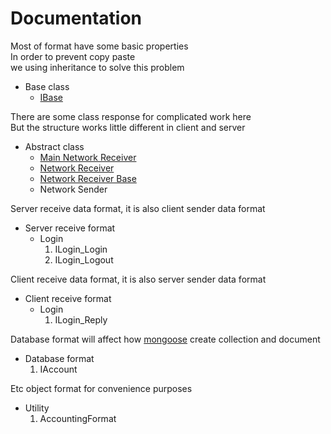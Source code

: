 # Documentation

Most of format have some basic properties\
In order to prevent copy paste\
we using inheritance to solve this problem

* Base class
    * [IBase](./base/IBase.md)

There are some class response for complicated work here\
But the structure works little different in client and server

* Abstract class
    * [Main Network Receiver](./abstract/MainReceiver.md)
    * [Network Receiver](./abstract/DataReceiver.md)
    * [Network Receiver Base](./abstract/DataReceiverBase.md)
    * Network Sender

Server receive data format, it is also client sender data format

* Server receive format
    * Login
        1. ILogin_Login
        2. ILogin_Logout
    
Client receive data format, it is also server sender data format

* Client receive format
    * Login
        1. ILogin_Reply

Database format will affect how [mongoose](https://www.npmjs.com/package/mongoose)
create collection and document

* Database format
    1. IAccount

Etc object format for convenience purposes

* Utility
    1. AccountingFormat